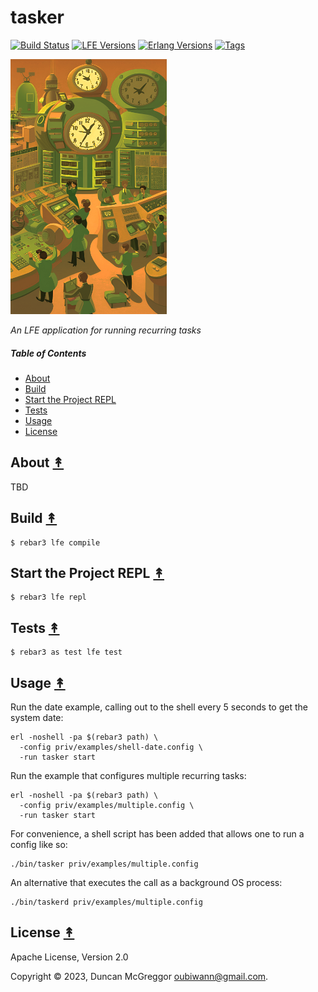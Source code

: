 # tasker

[![Build Status][gh-actions-badge]][gh-actions]
[![LFE Versions][lfe badge]][lfe]
[![Erlang Versions][erlang badge]][version]
[![Tags][github tags badge]][github tags]

[![Project Logo][logo]][logo-large]

*An LFE application for running recurring tasks*

##### Table of Contents

* [About](#about-)
* [Build](#build-)
* [Start the Project REPL](#start-the-repl-)
* [Tests](#tests-)
* [Usage](#usage-)
* [License](#license-)

## About [&#x219F;](#table-of-contents)

TBD

## Build [&#x219F;](#table-of-contents)

```shell
$ rebar3 lfe compile
```

## Start the Project REPL [&#x219F;](#table-of-contents)

```shell
$ rebar3 lfe repl
```

## Tests [&#x219F;](#table-of-contents)

```shell
$ rebar3 as test lfe test
```

## Usage [&#x219F;](#table-of-contents)

Run the date example, calling out to the shell every 5 seconds to get the system date:

``` shell
erl -noshell -pa $(rebar3 path) \
  -config priv/examples/shell-date.config \
  -run tasker start
```

Run the example that configures multiple recurring tasks:

``` shell
erl -noshell -pa $(rebar3 path) \
  -config priv/examples/multiple.config \
  -run tasker start
```

For convenience, a shell script has been added that allows one to run a config like so:

``` shell
./bin/tasker priv/examples/multiple.config
```

An alternative that executes the call as a background OS process:

``` shell
./bin/taskerd priv/examples/multiple.config
```

## License [&#x219F;](#table-of-contents)

Apache License, Version 2.0

Copyright © 2023, Duncan McGreggor <oubiwann@gmail.com>.

[//]: ---Named-Links---

[logo]: priv/images/logo.png
[logo-large]: priv/images/logo-large.png
[github]: https://github.com/lfeutre/tasker
[gitlab]: https://gitlab.com/lfeutre/tasker
[gh-actions-badge]: https://github.com/lfeutre/tasker/workflows/ci%2Fcd/badge.svg
[gh-actions]: https://github.com/lfeutre/tasker/actions?query=workflow%3Acicd
[lfe]: https://github.com/lfe/lfe
[lfe badge]: https://img.shields.io/badge/lfe-2.1-blue.svg
[erlang badge]: https://img.shields.io/badge/erlang-19%20to%2025-blue.svg
[version]: https://github.com/lfeutre/tasker/blob/master/.github/workflows/cicd.yml
[github tags]: https://github.com/lfeutre/tasker/tags
[github tags badge]: https://img.shields.io/github/tag/lfeutre/tasker.svg
[github downloads]: https://img.shields.io/github/downloads/lfeutre/tasker/total.svg
